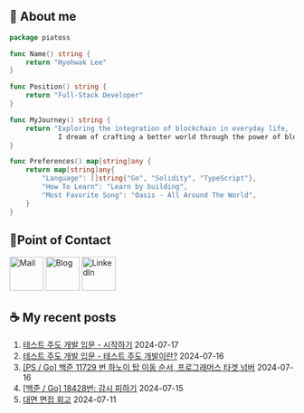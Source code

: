 ## 🐹 About me

```go
package piatoss

func Name() string {
    return "Hyohwak Lee"
}

func Position() string {
    return "Full-Stack Developer"
}

func MyJourney() string {
    return "Exploring the integration of blockchain in everyday life,
            I dream of crafting a better world through the power of blockchain."
}

func Preferences() map[string]any {
    return map[string]any{
        "Language": []string{"Go", "Solidity", "TypeScript"},
        "How To Learn": "Learn by building",
        "Most Favorite Song": "Oasis - All Around The World",
    }
}
```

## 📱Point of Contact

[<img alt="Mail" width="60px" src="https://img.icons8.com/?size=100&id=OumT4lIcOllS&format=png&color=000000" />][mail]
[<img alt="Blog" width="60px" src="https://img.icons8.com/?size=100&id=GsMdC9NCKCAD&format=png&color=000000"/>][blog]
[<img alt="LinkedIn" width="60px" src="https://img.icons8.com/?size=100&id=xuvGCOXi8Wyg&format=png&color=000000" />][linkedin]

[mail]: mailto:piatoss3612@gmail.com
[blog]: https://piatoss3612.tistory.com/
[linkedin]: https://www.linkedin.com/in/hyohwak-lee

## ☕ My recent posts

1. [테스트 주도 개발 입문 - 시작하기](https://piatoss3612.tistory.com/182) 2024-07-17
2. [테스트 주도 개발 입문 - 테스트 주도 개발이란?](https://piatoss3612.tistory.com/181) 2024-07-16
3. [[PS / Go] 백준 11729 번 하노이 탑 이동 순서, 프로그래머스 타겟 넘버](https://piatoss3612.tistory.com/180) 2024-07-16
4. [[백준 / Go] 18428번: 감시 피하기](https://piatoss3612.tistory.com/179) 2024-07-15
5. [대면 면접 회고](https://piatoss3612.tistory.com/178) 2024-07-11
